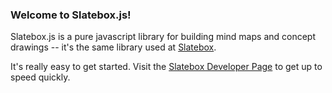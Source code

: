 ### Welcome to Slatebox.js!

Slatebox.js is a pure javascript library for building mind maps and concept drawings -- it's the same library used at [Slatebox](http://slatebox.com).

It's really easy to get started. Visit the [Slatebox Developer Page](http://dev.slatebox.com) to get up to speed quickly.